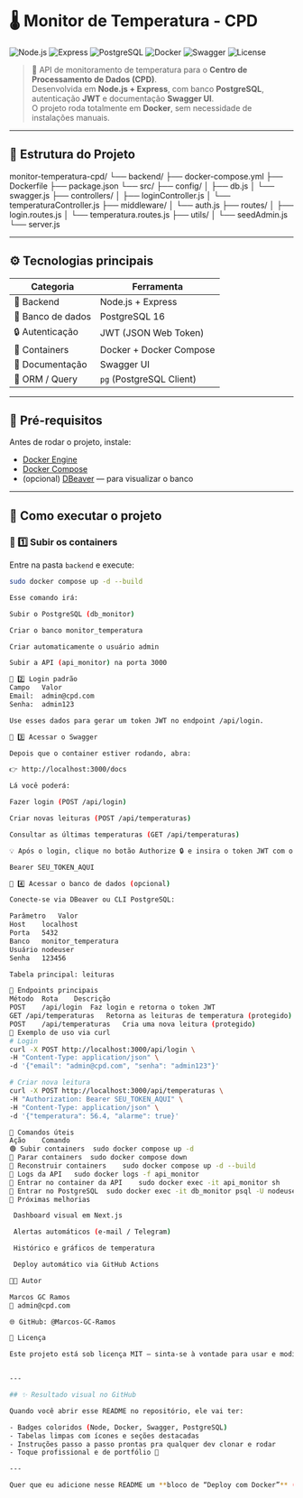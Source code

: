 # 🌡️ Monitor de Temperatura - CPD

![Node.js](https://img.shields.io/badge/Node.js-20.x-339933?logo=node.js&logoColor=white)
![Express](https://img.shields.io/badge/Express.js-4.x-000000?logo=express&logoColor=white)
![PostgreSQL](https://img.shields.io/badge/PostgreSQL-16.x-336791?logo=postgresql&logoColor=white)
![Docker](https://img.shields.io/badge/Docker-Compose-2496ED?logo=docker&logoColor=white)
![Swagger](https://img.shields.io/badge/Swagger-UI-85EA2D?logo=swagger&logoColor=black)
![License](https://img.shields.io/badge/license-MIT-blue)

> 🚀 API de monitoramento de temperatura para o **Centro de Processamento de Dados (CPD)**.  
> Desenvolvida em **Node.js + Express**, com banco **PostgreSQL**, autenticação **JWT** e documentação **Swagger UI**.  
> O projeto roda totalmente em **Docker**, sem necessidade de instalações manuais.

---

## 🧱 Estrutura do Projeto

monitor-temperatura-cpd/
└── backend/
├── docker-compose.yml
├── Dockerfile
├── package.json
└── src/
├── config/
│ ├── db.js
│ └── swagger.js
├── controllers/
│ ├── loginController.js
│ └── temperaturaController.js
├── middleware/
│ └── auth.js
├── routes/
│ ├── login.routes.js
│ └── temperatura.routes.js
├── utils/
│ └── seedAdmin.js
└── server.js


---

## ⚙️ Tecnologias principais

| Categoria | Ferramenta |
|------------|-------------|
| 🧩 Backend | Node.js + Express |
| 🐘 Banco de dados | PostgreSQL 16 |
| 🔒 Autenticação | JWT (JSON Web Token) |
| 🐳 Containers | Docker + Docker Compose |
| 📘 Documentação | Swagger UI |
| 🧠 ORM / Query | `pg` (PostgreSQL Client) |

---

## 🧰 Pré-requisitos

Antes de rodar o projeto, instale:

- [Docker Engine](https://docs.docker.com/engine/install/)
- [Docker Compose](https://docs.docker.com/compose/install/)
- (opcional) [DBeaver](https://dbeaver.io/) — para visualizar o banco

---

## 🚀 Como executar o projeto

### 🐳 1️⃣ Subir os containers

Entre na pasta `backend` e execute:

```bash
sudo docker compose up -d --build

Esse comando irá:

Subir o PostgreSQL (db_monitor)

Criar o banco monitor_temperatura

Criar automaticamente o usuário admin

Subir a API (api_monitor) na porta 3000

🔑 2️⃣ Login padrão
Campo	Valor
Email:	admin@cpd.com
Senha:	admin123

Use esses dados para gerar um token JWT no endpoint /api/login.

📘 3️⃣ Acessar o Swagger

Depois que o container estiver rodando, abra:

👉 http://localhost:3000/docs

Lá você poderá:

Fazer login (POST /api/login)

Criar novas leituras (POST /api/temperaturas)

Consultar as últimas temperaturas (GET /api/temperaturas)

💡 Após o login, clique no botão Authorize 🔒 e insira o token JWT com o prefixo:

Bearer SEU_TOKEN_AQUI

🐘 4️⃣ Acessar o banco de dados (opcional)

Conecte-se via DBeaver ou CLI PostgreSQL:

Parâmetro	Valor
Host	localhost
Porta	5432
Banco	monitor_temperatura
Usuário	nodeuser
Senha	123456

Tabela principal: leituras

🔐 Endpoints principais
Método	Rota	Descrição
POST	/api/login	Faz login e retorna o token JWT
GET	/api/temperaturas	Retorna as leituras de temperatura (protegido)
POST	/api/temperaturas	Cria uma nova leitura (protegido)
🧩 Exemplo de uso via curl
# Login
curl -X POST http://localhost:3000/api/login \
-H "Content-Type: application/json" \
-d '{"email": "admin@cpd.com", "senha": "admin123"}'

# Criar nova leitura
curl -X POST http://localhost:3000/api/temperaturas \
-H "Authorization: Bearer SEU_TOKEN_AQUI" \
-H "Content-Type: application/json" \
-d '{"temperatura": 56.4, "alarme": true}'

🧰 Comandos úteis
Ação	Comando
🟢 Subir containers	sudo docker compose up -d
🔴 Parar containers	sudo docker compose down
🔁 Reconstruir containers	sudo docker compose up -d --build
🧾 Logs da API	sudo docker logs -f api_monitor
🐚 Entrar no container da API	sudo docker exec -it api_monitor sh
🐘 Entrar no PostgreSQL	sudo docker exec -it db_monitor psql -U nodeuser monitor_temperatura
🧠 Próximas melhorias

 Dashboard visual em Next.js

 Alertas automáticos (e-mail / Telegram)

 Histórico e gráficos de temperatura

 Deploy automático via GitHub Actions

👨‍💻 Autor

Marcos GC Ramos
📧 admin@cpd.com

🌐 GitHub: @Marcos-GC-Ramos

🧩 Licença

Este projeto está sob licença MIT — sinta-se à vontade para usar e modificar.


---

## ✨ Resultado visual no GitHub

Quando você abrir esse README no repositório, ele vai ter:

- Badges coloridos (Node, Docker, Swagger, PostgreSQL)  
- Tabelas limpas com ícones e seções destacadas  
- Instruções passo a passo prontas pra qualquer dev clonar e rodar  
- Toque profissional e de portfólio 💼  

---

Quer que eu adicione nesse README um **bloco de “Deploy com Docker”** (com instruções pra subir em servidor remoto, tipo EC2, VPS ou VM local)? Isso deixa pronto pra produção.